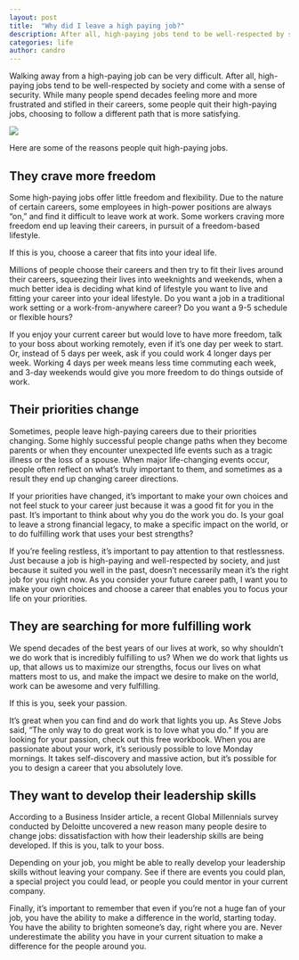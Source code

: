 ```yaml
---
layout: post
title:  "Why did I leave a high paying job?"
description: After all, high-paying jobs tend to be well-respected by society and come with a sense of security.
categories: life
author: candro
---
```

Walking away from a high-paying job can be very difficult. After all, high-paying jobs tend to be well-respected by society and come with a sense of security. While many people spend decades feeling more and more frustrated and stifled in their careers, some people quit their high-paying jobs, choosing to follow a different path that is more satisfying.

![]({{site.baseurl}}/images/lost-1.jpg)

Here are some of the reasons people quit high-paying jobs.

## They crave more freedom

Some high-paying jobs offer little freedom and flexibility. Due to the nature of certain careers, some employees in high-power positions are always “on,” and find it difficult to leave work at work. Some workers craving more freedom end up leaving their careers, in pursuit of a freedom-based lifestyle.

If this is you, choose a career that fits into your ideal life.

Millions of people choose their careers and then try to fit their lives around their careers, squeezing their lives into weeknights and weekends, when a much better idea is deciding what kind of lifestyle you want to live and fitting your career into your ideal lifestyle. Do you want a job in a traditional work setting or a work-from-anywhere career? Do you want a 9-5 schedule or flexible hours?

If you enjoy your current career but would love to have more freedom, talk to your boss about working remotely, even if it’s one day per week to start. Or, instead of 5 days per week, ask if you could work 4 longer days per week. Working 4 days per week means less time commuting each week, and 3-day weekends would give you more freedom to do things outside of work.

## Their priorities change

Sometimes, people leave high-paying careers due to their priorities changing. Some highly successful people change paths when they become parents or when they encounter unexpected life events such as a tragic illness or the loss of a spouse. When major life-changing events occur, people often reflect on what’s truly important to them, and sometimes as a result they end up changing career directions.

If your priorities have changed, it’s important to make your own choices and not feel stuck to your career just because it was a good fit for you in the past. It’s important to think about why you do the work you do. Is your goal to leave a strong financial legacy, to make a specific impact on the world, or to do fulfilling work that uses your best strengths?

If you’re feeling restless, it’s important to pay attention to that restlessness. Just because a job is high-paying and well-respected by society, and just because it suited you well in the past, doesn’t necessarily mean it’s the right job for you right now. As you consider your future career path, I want you to make your own choices and choose a career that enables you to focus your life on your priorities.

## They are searching for more fulfilling work

We spend decades of the best years of our lives at work, so why shouldn’t we do work that is incredibly fulfilling to us? When we do work that lights us up, that allows us to maximize our strengths, focus our lives on what matters most to us, and make the impact we desire to make on the world, work can be awesome and very fulfilling.

If this is you, seek your passion.

It’s great when you can find and do work that lights you up. As Steve Jobs said, “The only way to do great work is to love what you do.” If you are looking for your passion, check out this free workbook. When you are passionate about your work, it’s seriously possible to love Monday mornings. It takes self-discovery and massive action, but it’s possible for you to design a career that you absolutely love.

## They want to develop their leadership skills

According to a Business Insider article, a recent Global Millennials survey conducted by Deloitte uncovered a new reason many people desire to change jobs: dissatisfaction with how their leadership skills are being developed.
If this is you, talk to your boss.

Depending on your job, you might be able to really develop your leadership skills without leaving your company. See if there are events you could plan, a special project you could lead, or people you could mentor in your current company.

Finally, it’s important to remember that even if you’re not a huge fan of your job, you have the ability to make a difference in the world, starting today. You have the ability to brighten someone’s day, right where you are. Never underestimate the ability you have in your current situation to make a difference for the people around you.
